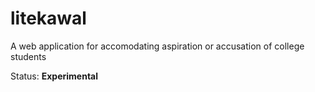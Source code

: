 # litekawal
A web application for accomodating aspiration or accusation of college students

Status: **Experimental**
